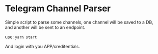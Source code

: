 # Telegram Channel Parser

Simple script to parse some channels, one channel will be saved to a DB, and another will be sent to an endpoint.

use:
`yarn start`

And login with you APP/creditentials.
